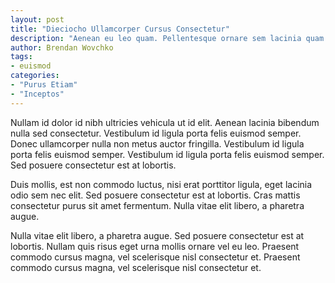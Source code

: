 ```yaml
---
layout: post
title: "Dieciocho Ullamcorper Cursus Consectetur"
description: "Aenean eu leo quam. Pellentesque ornare sem lacinia quam venenatis vestibulum. Vestibulum id ligula porta felis euismod semper. Cras mattis consectetur purus sit amet fermentum. Maecenas sed diam eget risus varius blandit sit amet non magna. Aenean eu leo quam. Pellentesque ornare sem lacinia quam venenatis vestibulum. Aenean lacinia bibendum nulla sed consectetur. Duis mollis, est non commodo luctus, nisi erat porttitor ligula, eget lacinia odio sem nec elit."
author: Brendan Wovchko
tags:
- euismod
categories:
- "Purus Etiam"
- "Inceptos"
---
```


Nullam id dolor id nibh ultricies vehicula ut id elit. Aenean lacinia bibendum nulla sed consectetur. Vestibulum id ligula porta felis euismod semper. Donec ullamcorper nulla non metus auctor fringilla. Vestibulum id ligula porta felis euismod semper. Vestibulum id ligula porta felis euismod semper. Sed posuere consectetur est at lobortis.

Duis mollis, est non commodo luctus, nisi erat porttitor ligula, eget lacinia odio sem nec elit. Sed posuere consectetur est at lobortis. Cras mattis consectetur purus sit amet fermentum. Nulla vitae elit libero, a pharetra augue.

Nulla vitae elit libero, a pharetra augue. Sed posuere consectetur est at lobortis. Nullam quis risus eget urna mollis ornare vel eu leo. Praesent commodo cursus magna, vel scelerisque nisl consectetur et. Praesent commodo cursus magna, vel scelerisque nisl consectetur et.


